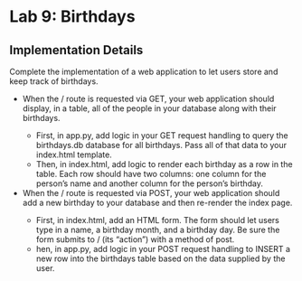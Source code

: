 <h1>Lab 9: Birthdays</h1>
<h2>Implementation Details</h2>
<p>Complete the implementation of a web application to let users store and keep track of birthdays.</p>
<ul>
  <li>When the / route is requested via GET, your web application should display, in a table, all of the people in your database along with their birthdays.</li>
  <ul>
    <li>First, in app.py, add logic in your GET request handling to query the birthdays.db database for all birthdays. Pass all of that data to your index.html template.
</li>
    <li>Then, in index.html, add logic to render each birthday as a row in the table. Each row should have two columns: one column for the person’s name and another column for the person’s birthday.</li>
  </ul>


  <li>When the / route is requested via POST, your web application should add a new birthday to your database and then re-render the index page.</li>
  <ul>
    <li>First, in index.html, add an HTML form. The form should let users type in a name, a birthday month, and a birthday day. Be sure the form submits to / (its “action”) with a method of post.
</li>
    <li>hen, in app.py, add logic in your POST request handling to INSERT a new row into the birthdays table based on the data supplied by the user.</li>
  </ul>

  
</ul>
